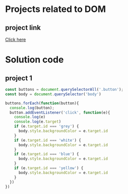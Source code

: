 # Projects related to DOM

## project link
[Click here](https://stackblitz.com/edit/dom-project-chaiaurcode?file=index.html)

# Solution code

## project 1

```javascript
const buttons = document.querySelectorAll('.button');
const body = document.querySelector('body')

buttons.forEach(function(button){
  console.log(button);
  button.addEventListener('click', function(e){
    console.log(e)
    console.log(e.target)
    if (e.target.id === 'grey') {
      body.style.backgroundColor = e.target.id
    }
    if (e.target.id === 'white') {
      body.style.backgroundColor = e.target.id
    }
    if (e.target.id === 'blue') {
      body.style.backgroundColor = e.target.id
    }
    if (e.target.id === 'yellow') {
      body.style.backgroundColor = e.target.id
    }
  })
})
```
